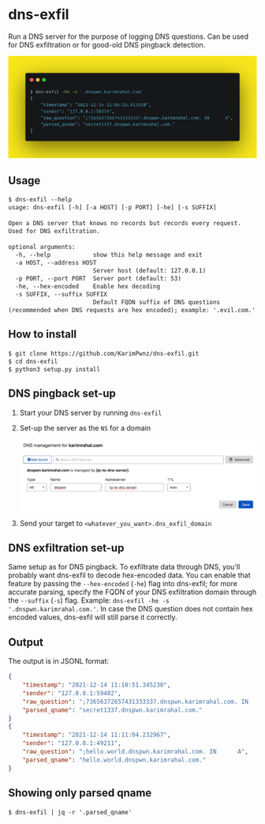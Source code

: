 # dns-exfil

Run a DNS server for the purpose of logging DNS questions. Can be used for DNS exfiltration or for good-old DNS pingback detection.

![](misc/dns-exfil-display.png)


## Usage

```
$ dns-exfil --help
usage: dns-exfil [-h] [-a HOST] [-p PORT] [-he] [-s SUFFIX]

Open a DNS server that knows no records but records every request. Used for DNS exfiltration.

optional arguments:
  -h, --help            show this help message and exit
  -a HOST, --address HOST
                        Server host (default: 127.0.0.1)
  -p PORT, --port PORT  Server port (default: 53)
  -he, --hex-encoded    Enable hex decoding
  -s SUFFIX, --suffix SUFFIX
                        Default FQDN suffix of DNS questions (recommended when DNS requests are hex encoded); example: '.evil.com.'
```

## How to install

```
$ git clone https://github.com/KarimPwnz/dns-exfil.git
$ cd dns-exfil
$ python3 setup.py install
```

## DNS pingback set-up

1. Start your DNS server by running `dns-exfil`

2. Set-up the server as the `NS` for a domain

   ![DNS NS setup on Cloudflare](misc/dns-NS-setup.png)

3. Send your target to `<whatever_you_want>.dns_exfil_domain`

## DNS exfiltration set-up

Same setup as for DNS pingback. To exfiltrate data through DNS, you'll probably want dns-exfil to decode hex-encoded data. You can enable that feature by passing the `--hex-encoded` (`-he`) flag into dns-exfil; for more accurate parsing, specify the FQDN of your DNS exfiltration domain through the `--suffix` (`-s`) flag. Example: `dns-exfil -he -s '.dnspwn.karimrahal.com.'`. In case the DNS question does not contain hex encoded values, dns-exfil will still parse it correctly.

## Output

The output is in JSONL format:

```json
{
    "timestamp": "2021-12-14 11:10:51.345230",
    "sender": "127.0.0.1:59482",
    "raw_question": ";73656372657431333337.dnspwn.karimrahal.com. IN      A",
    "parsed_qname": "secret1337.dnspwn.karimrahal.com."
}
{
    "timestamp": "2021-12-14 11:11:04.232967",
    "sender": "127.0.0.1:49211",
    "raw_question": ";hello.world.dnspwn.karimrahal.com. IN      A",
    "parsed_qname": "hello.world.dnspwn.karimrahal.com."
}
```

## Showing only parsed qname

```
$ dns-exfil | jq -r '.parsed_qname'
```

